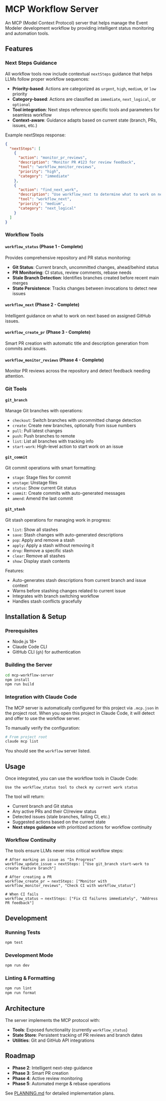 # MCP Workflow Server

An MCP (Model Context Protocol) server that helps manage the Event Modeler development workflow by providing intelligent status monitoring and automation tools.

## Features

### Next Steps Guidance

All workflow tools now include contextual `nextSteps` guidance that helps LLMs follow proper workflow sequences:

- **Priority-based**: Actions are categorized as `urgent`, `high`, `medium`, or `low` priority
- **Category-based**: Actions are classified as `immediate`, `next_logical`, or `optional`
- **Tool integration**: Next steps reference specific tools and parameters for seamless workflow
- **Context-aware**: Guidance adapts based on current state (branch, PRs, issues, etc.)

Example nextSteps response:
```json
{
  "nextSteps": [
    {
      "action": "monitor_pr_reviews",
      "description": "Monitor PR #123 for review feedback",
      "tool": "workflow_monitor_reviews", 
      "priority": "high",
      "category": "immediate"
    },
    {
      "action": "find_next_work",
      "description": "Use workflow_next to determine what to work on next",
      "tool": "workflow_next",
      "priority": "medium", 
      "category": "next_logical"
    }
  ]
}
```

### Workflow Tools

#### `workflow_status` (Phase 1 - Complete)
Provides comprehensive repository and PR status monitoring:
- **Git Status**: Current branch, uncommitted changes, ahead/behind status
- **PR Monitoring**: CI status, review comments, rebase needs
- **Stale Branch Detection**: Identifies branches created before recent main merges
- **State Persistence**: Tracks changes between invocations to detect new issues

#### `workflow_next` (Phase 2 - Complete)
Intelligent guidance on what to work on next based on assigned GitHub issues.

#### `workflow_create_pr` (Phase 3 - Complete)
Smart PR creation with automatic title and description generation from commits and issues.

#### `workflow_monitor_reviews` (Phase 4 - Complete)
Monitor PR reviews across the repository and detect feedback needing attention.

### Git Tools

#### `git_branch`
Manage Git branches with operations:
- `checkout`: Switch branches with uncommitted change detection
- `create`: Create new branches, optionally from issue numbers
- `pull`: Pull latest changes
- `push`: Push branches to remote
- `list`: List all branches with tracking info
- `start-work`: High-level action to start work on an issue

#### `git_commit`
Git commit operations with smart formatting:
- `stage`: Stage files for commit
- `unstage`: Unstage files
- `status`: Show current Git status
- `commit`: Create commits with auto-generated messages
- `amend`: Amend the last commit

#### `git_stash`
Git stash operations for managing work in progress:
- `list`: Show all stashes
- `save`: Stash changes with auto-generated descriptions
- `pop`: Apply and remove a stash
- `apply`: Apply a stash without removing it
- `drop`: Remove a specific stash
- `clear`: Remove all stashes
- `show`: Display stash contents

Features:
- Auto-generates stash descriptions from current branch and issue context
- Warns before stashing changes related to current issue
- Integrates with branch switching workflow
- Handles stash conflicts gracefully

## Installation & Setup

### Prerequisites
- Node.js 18+ 
- Claude Code CLI
- GitHub CLI (`gh`) for authentication

### Building the Server

```bash
cd mcp-workflow-server
npm install
npm run build
```

### Integration with Claude Code

The MCP server is automatically configured for this project via `.mcp.json` in the project root. When you open this project in Claude Code, it will detect and offer to use the workflow server.

To manually verify the configuration:

```bash
# From project root
claude mcp list
```

You should see the `workflow` server listed.

## Usage

Once integrated, you can use the workflow tools in Claude Code:

```
Use the workflow_status tool to check my current work status
```

The tool will return:
- Current branch and Git status
- Any active PRs and their CI/review status
- Detected issues (stale branches, failing CI, etc.)
- Suggested actions based on the current state
- **Next steps guidance** with prioritized actions for workflow continuity

### Workflow Continuity

The tools ensure LLMs never miss critical workflow steps:

```
# After marking an issue as "In Progress"
workflow_update_issue → nextSteps: ["Use git_branch start-work to create feature branch"]

# After creating a PR  
workflow_create_pr → nextSteps: ["Monitor with workflow_monitor_reviews", "Check CI with workflow_status"]

# When CI fails
workflow_status → nextSteps: ["Fix CI failures immediately", "Address PR feedback"]
```

## Development

### Running Tests
```bash
npm test
```

### Development Mode
```bash
npm run dev
```

### Linting & Formatting
```bash
npm run lint
npm run format
```

## Architecture

The server implements the MCP protocol with:
- **Tools**: Exposed functionality (currently `workflow_status`)
- **State Store**: Persistent tracking of PR reviews and branch dates
- **Utilities**: Git and GitHub API integrations

## Roadmap

- **Phase 2**: Intelligent next-step guidance
- **Phase 3**: Smart PR creation
- **Phase 4**: Active review monitoring
- **Phase 5**: Automated merge & rebase operations

See [PLANNING.md](../PLANNING.md) for detailed implementation plans.